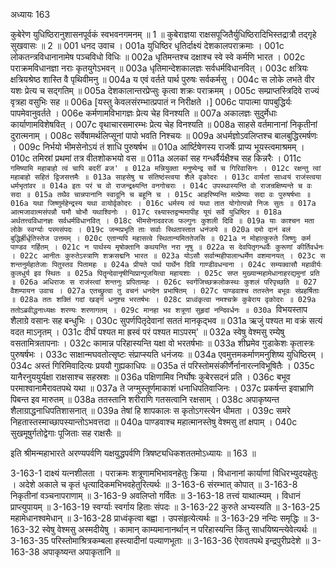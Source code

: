 अध्यायः 163

कुबेरेण युधिष्ठिरानुशासनपूर्वकं स्वभवनगमनम् ॥ 1 ॥ कुबेराज्ञया राक्षसपूजितैर्युधिष्ठिरादिभिस्तद्रात्रौ तद्गृहे सुखवासः ॥ 2 ॥
001 धनद उवाच ।
001a युधिष्ठिर धृतिर्दाक्ष्यं देशकालपराक्रमाः ।
001c लोकतन्त्रविधानानामेष पञ्चविधो विधिः ॥
002a धृतिमन्तश्च दक्षाश्च स्वे स्वे कर्मणि भारत ।
002c पराक्रमविधानज्ञा नराः कृतयुगेऽभवन् ॥
003a धृतिमान्देशकालज्ञः सर्वधर्मविधानवित् ।
003c क्षत्रियः क्षत्रियश्रेष्ठ शास्ति वै पृथिवीमनु ॥
004a य एवं वर्तते पार्थ पुरुषः सर्वकर्मसु ।
004c स लोके लभते वीर यशः प्रेत्य च सद्गतिम् ॥
005a देशकालान्तरप्रेप्सुः कृत्वा शक्रः पराक्रमम् ।
005c सम्प्राप्तस्त्रिदिवे राज्यं वृत्रहा वसुभिः सह ॥
006a [यस्तु केवलसंरम्भात्प्रपातं न निरीक्षते ।]
006c पापात्मा पापबुद्धिर्यः पापमेवानुवर्तते ।
006e कर्मणामविभागज्ञः प्रेत्य चेह विनश्यति ॥
007a अकालज्ञः सुदुर्मेधाः कार्याणामविशेषवित् ।
007c वृथाचारसमारम्भः प्रेत्य चेह विनश्यति ॥
008a साहसे वर्तमानानां निकृतीनां दुरात्मनाम् ।
008c सर्वेषामर्थलिप्सूनां पापो भवति निश्चयः ॥
009a अधर्मज्ञोऽवलिप्तश्च बालबुद्धिरमर्षणः ।
009c निर्भयो भीमसेनोऽयं तं शाधि पुरुषर्षभ ॥
010a आर्ष्टिषेणस्य राजर्षेः प्राप्य भूयस्त्वमाश्रमम् ।
010c तमिस्रां प्रथमां तत्र वीतशोकभयो वस ॥
011a अलकां सह गन्धर्वैर्यक्षैश्च सह किन्नरैः ।
011c `गमिष्यामि महाबाहो त्वं चापि बदरीं व्रज' ॥
012a मन्नियुक्ता मनुष्येन्द्र सर्वे च गिरिवासिनः ।
012c रक्षन्तु त्वां महाबाहो सहितं द्विजसत्तमैः ॥
013a साहसेषु च संतिष्ठंस्त्वया शैले वृकोदरः ।
013c वार्यतां साध्वयं राजंस्त्वया धर्मभृतांवर ॥
014a इतः परं च वो राजन्द्रक्ष्यन्ति वनगोचराः ।
014c उपस्थास्यन्ति वो राजन्रक्षिष्यन्ते च वः सदा ॥
015a तथैव चान्नपानानि स्वादूनि च बहूनि च ।
015c आहरिष्यन्ति मत्प्रेष्याः सदा वः पुरुषर्षभाः ॥
016a यथा जिष्णुर्महेन्द्रस्य यथा वायोर्वृकोदरः ।
016c धर्मस्य त्वं यथा तात योगोत्पन्नो निजः सुतः ॥
017a आत्मजावात्मसंपन्नौ यमौ चोभौ यथाश्विनोः ।
017c रक्ष्यास्तद्वन्ममापीह यूयं सर्वे युधिष्ठिर ॥
018a अर्थतत्त्वविधानज्ञः सर्वधर्मविधानवित् ।
018c भीमसेनादवरजः फल्गुनः कुशली दिवि ॥
019a याः काश्चन मता लोके स्वर्ग्याः परमसंपदः ।
019c जन्मप्रभृति ताः सर्वाः स्थितास्तात धनंजये ॥
020a दमो दानं बलं बुद्धिर्ह्रीर्धृतिस्तेज उत्तमम् ।
020c एतान्यपि महासत्वे स्थितान्यमिततेजसि ॥
021a न मोहात्कुरुते जिष्णुः कर्म पाण्डव गर्हितम् ।
021c न पार्थस्य मृषोक्तानि कथयन्ति नरा नृषु ॥
022a स देवपितृगन्धर्वैः कुरूणां कीर्तिवर्धनः ।
022c आनीतः कुरुतेऽस्त्राणि शक्रसद्मनि भारत ॥
023a योऽसौ सर्वान्महीपालान्धर्मेण वशमानयत् ।
023c स शन्तनुर्महातेजाः पितुस्तव पितामहः ॥
024a प्रीयते पार्थ पार्थेन दिवि गाण्डीवधन्वना ।
024c सम्यक्वासौ महावीर्यः कुलधुर्य इव स्थितः ॥
025a पितॄन्देवानृषीन्विप्रान्पूजयित्वा महायशाः ।
025c सप्त मुख्यान्महामेधानाहरद्यमुनां प्रति ॥
026a अधिराजः स राजंस्त्वां शन्तनुः प्रपितामहः ।
026c स्वर्गजिच्छक्रलोकस्थः कुशलं परिपृच्छति ॥
027  वैशम्पायन उवाच ।
027a एतच्छ्रुत्वा तु वचनं धनदेन प्रभाषितम् ।
027c पाण्डवाश्च ततस्तेन बभूवः संप्रहर्षिताः ॥
028a ततः शक्तिं गदां खङ्गं धनुश्च भरतर्षभः ।
028c प्राध्वंकृत्वा नमश्चक्रे कुबेराय वृकोदरः ॥
029a ततोऽब्रवीद्धनाध्यक्षः शरण्यः शरणागतम् ।
029c मानहा भव शत्रूणां सुहृदां नन्दिवर्धनः ॥
030a `विभयस्ताप शैलाग्रे वसानः सह बन्धुभिः ।
030c सुपर्णपितृदेवानां सततं मानकृद्भव ॥
031a ऋजुं पश्यत मा वक्रं सत्यं वदत माऽनृतम् ।
031c दीर्घं पश्यत मा ह्रस्वं परं पश्यत माऽपरम्' ॥
032a स्वेषु वेश्मसु रम्येषु वसतामित्रतापनाः ।
032c कामान्न परिहास्यन्ति यक्षा वो भरतर्षभाः ॥
033a शीघ्रमेव गुडाकेशः कृतास्त्रः पुरुषर्षभः ।
033c साक्षान्मघवतोत्सृष्टः संप्राप्स्यति धनंजयः ॥
034a एवमुत्तमकर्माणमनुशिष्य युधिष्ठिरम् ।
034c अस्तं गिरिमिवादित्यः प्रययौ गुह्यकाधिपः ॥
035a तं परिस्तोमसंकीर्णैर्नानारत्नविभूषितैः ।
035c यानैरनुययुर्यक्षा राक्षसाश्च सहस्रशः ॥
036a पक्षिणामिव निर्घोषः कुबेरसदनं प्रति ।
036c बभूव परमाश्वानामैरावतपथे यथा ॥
037a ते जग्मुस्तूर्णमाकाशं धनाधिपतिवाजिनः ।
037c प्रकर्षन्त इवाभ्राणि पिबन्त इव मारुतम् ॥
038a ततस्तानि शरीराणि गतसत्वानि रक्षसाम् ।
038c अपाकृष्यन्त शैलाग्राद्धनाधिपतिशासनात् ॥
039a तेषां हि शापकालः स कृतोऽगस्त्येन धीमता ।
039c समरे निहतास्तस्माच्छापस्यान्तोऽभवत्तदा ॥
040a पाण्डवाश्च महात्मानस्तेषु वेश्मसु तां क्षपाम् ।
040c सुखमूषुर्गतोद्वेगाः पूजिताः सह राक्षसैः ॥

इति श्रीमन्महाभारते अरण्यपर्वणि यक्षयुद्धपर्वणि त्रिषष्ट्यधिकशततमोऽध्यायः ॥ 163 ॥

3-163-1 दाक्ष्यं यत्नशीलता । पराक्रमः शत्रूणामभिभावनहेतुः क्रिया । विधानानां कार्याणां विधिरभ्युदयहेतुः । अदेशे अकाले च कृतं धृत्यादिकमभिभवहेतुरित्यर्थः ॥ 3-163-6 संरम्भात् कोपात् ॥ 3-163-8 निकृतीनां वञ्चनापराणाम् ॥ 3-163-9 अवलिप्तो गर्वितः ॥ 3-163-18 तत्त्वं याथात्म्यम् । विधानं प्राप्त्युपायम् ॥ 3-163-19 स्वर्ग्याः स्वर्गाय हिताः संपदः ॥ 3-163-22 कुरुते अभ्यस्यति ॥ 3-163-25 महामेधानश्वमेधान् ॥ 3-163-28 प्राध्वंकृत्वा बह्वा । उपसंहृत्येत्यर्थः ॥ 3-163-29 नन्दिः समृद्धिः ॥ 3-163-32 स्वेषु वेश्मसु अस्मदीयेषु । कामान् काम्यमानानर्थान् न परिहास्यन्ति किंतु साधयिष्यन्त्येवेत्यर्थः ॥ 3-163-35 परिस्तोमाश्रित्रकम्बला हस्त्यादीनां पल्याणभूताः ॥ 3-163-36 ऐरावतपथे इन्द्रपुरीप्रदेशे ॥ 3-163-38 अपाकृष्यन्त अपाकृतानि ॥